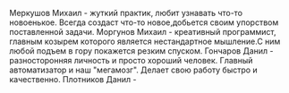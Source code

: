 Меркушов Михаил - жуткий практик, любит узнавать что-то новоенькое. Всегда создаст что-то новое,добьется своим упорством поставленной задачи.
Моргунов Михаил - креативный программист, главным козырем которого является нестандартное мышление.С ним любой подъем в гору покажется резким спуском.
Гончаров Данил - разносторонняя личность и  просто хороший человек. Главный автоматизатор и наш "мегамозг". Делает свою работу быстро и качественно.
Плотников Данил - 
